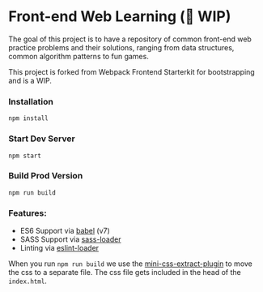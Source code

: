 # Front-end Web Learning (:construction: WIP)

The goal of this project is to have a repository of common front-end web practice problems and their solutions, ranging from data structures, common algorithm patterns to fun games.

This project is forked from Webpack Frontend Starterkit for bootstrapping and is a WIP.


### Installation

```
npm install
```

### Start Dev Server

```
npm start
```

### Build Prod Version

```
npm run build
```

### Features:

* ES6 Support via [babel](https://babeljs.io/) (v7)
* SASS Support via [sass-loader](https://github.com/jtangelder/sass-loader)
* Linting via [eslint-loader](https://github.com/MoOx/eslint-loader)

When you run `npm run build` we use the [mini-css-extract-plugin](https://github.com/webpack-contrib/mini-css-extract-plugin) to move the css to a separate file. The css file gets included in the head of the `index.html`.
